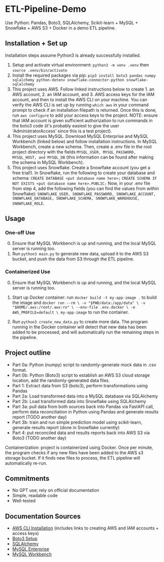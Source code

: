 # ETL-Pipeline-Demo
Use Python: Pandas, Boto3, SQLAlchemy, Scikit-learn + MySQL + Snowflake + AWS S3 + Docker in a demo ETL pipeline.

## Installation + Set up
Installation steps assume Python3 is already successfully installed. 

1. Setup and activate virtual environment: `python3 -m venv .venv` then `source .venv/bin/activate`
2. Install the required packages via pip: `pip3 install boto3 pandas numpy sqlalchemy python-dotenv snowflake-connector-python snowflake-sqlalchemy`
3. This project uses AWS. Follow linked instructions below to create 1. an AWS account, 2. an IAM account, and 3. AWS access keys for the IAM account, and then to install the AWS CLI on your machine. You can verify the AWS CLI is set up by running `which aws` in your command prompt to check if an installation filepath is returned. Once this is done, run `aws configure` to add your access keys to the project. NOTE: ensure that IAM account is given sufficient authorization to run commands in the boto3 code (it's probably easiest to give the user 'AdministratorAccess' since this is a test project).
4. This project uses MySQL. Download MySQL Enterprise and MySQL Workbench (linked below) and follow installation instructions. In MySQL Workbench, create a new schema. Then, create a .env file in the root project directory with the fields `MYSQL_USER, MYSQL_PASSWORD, MYSQL_HOST, and MYSQL_DB` (this information can be found after making the schema in MySQL Workbench).
5. This project uses Snowflake. Create a Snowflake account (you get a free trial!). In Snowflake, run the following to create your database and schema: `CREATE DATABASE <put database name here>;`
`CREATE SCHEMA IF NOT EXISTS <put database name here>.PUBLIC;` Now, in your .env file from step 4, add the following fields (you can find the values from within Snowflake): `SNOWFLAKE_USER, SNOWFLAKE_PASSWORD, SNOWFLAKE_ACCOUNT, SNOWFLAKE_DATABASE, SNOWFLAKE_SCHEMA, SNOWFLAKE_WAREHOUSE, SNOWFLAKE_ROLE`.



## Usage

### One-off Use

0. Ensure that MySQL Workbench is up and running, and the local MySQL server is running too.
1. Run `python3 main.py` to generate new data, upload it to the AWS S3 bucket, and push the data from S3 through the ETL pipeline.

### Containerized Use

0. Ensure that MySQL Workbench is up and running, and the local MySQL server is running too.
1. Start up Docker container: run `docker build -t my-app-image .` to build the image and 
`docker run --rm \
  -v "$PWD/data:/app/data" \
  -v "$HOME/.aws:/root/.aws:ro" \
  --env-file .env.docker \
  -e AWS_PROFILE=default \
  my-app-image` to run the container.

2. Run `python3 create_new_data.py` to create more data. The program running in the Docker container will detect that new data has been 
added to be processed, and will automatically run the remaining steps in the pipeline.

## Project outline
* Part 0a: Python (numpy) script to randomly-generate mock data in .csv format.
* Part 0b: Python (Boto3) script to establish an AWS S3 cloud storage location, add the randomly-generated data files.
* Part 1: Extract data from S3 (boto3), perform transformations using Pandas
* Part 2a: Load transformed data into a MySQL database via SQLAlchemy
* Part 2b: Load transformed data into Snowflake using SQLAlchemy
* Part 3a: pull data from both sources back into Pandas via FastAPI call, perform data reconciliation in Python using Pandas and generate results report (TODO another day)
* Part 3b: train and run simple prediction model using scikit-learn, generate results report (done in Snowflake currently)
* Part 4: put reconciled data and results reports back into AWS S3 via Boto3 (TODO another day)

Containerization: project is containerized using Docker. Once per minute, the program checks if any new files have been added to the AWS s3 storage bucket. If it finds new files to process, the ETL pipeline will automatically re-run.


## Commitments
* No GPT use; rely on official documentation
* Simple, readable code
* Well-tested


## Documentation Sources
* [AWS CLI Installation](https://docs.aws.amazon.com/cli/latest/userguide/getting-started-install.html) (includes links to creating AWS and IAM accounts + access keys)
* [Boto3 Setup](https://boto3.amazonaws.com/v1/documentation/api/latest/guide/sqs.html)
* [SQLAlchemy](https://docs.sqlalchemy.org/en/20/dialects/mysql.html#module-sqlalchemy.dialects.mysql.pymysql)
* [MySQL Enterprise](https://www.mysql.com/products/enterprise/)
* [MySQL Workbench](https://www.mysql.com/products/workbench/)